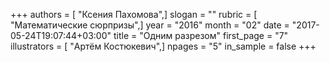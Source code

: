+++
authors = [ "Ксения Пахомова",]
slogan = ""
rubric = [ "Математические сюрпризы",]
year = "2016"
month = "02"
date = "2017-05-24T19:07:44+03:00"
title = "Одним разрезом"
first_page = "7"
illustrators = [ "Артём Костюкевич",]
npages = "5"
in_sample = false
+++

